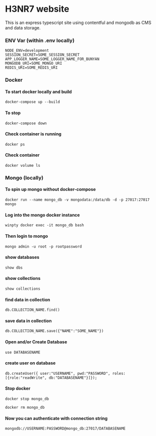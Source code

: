 # H3NR7 website
This is an express typescript site using contentful and mongodb as CMS and data storage.

### ENV Var (within .env locally)
```env
NODE_ENV=development
SESSION_SECRET=SOME_SESSION_SECRET
APP_LOGGER_NAME=SOME_LOGGER_NAME_FOR_BUNYAN
MONGODB_URI=SOME_MONGO_URI
REDIS_URI=SOME_REDIS_URI
```

### Docker
#### To start docker locally and build
```
docker-compose up --build
```

#### To stop
```
docker-compose down
```

#### Check container is running
```
docker ps
```

#### Check container
```
docker volume ls
```

### Mongo (locally)
#### To spin up mongo without docker-compose
```
docker run --name mongo_db -v mongodata:/data/db -d -p 27017:27017 mongo
```

#### Log into the mongo docker instance
```
winpty docker exec -it mongo_db bash
```

#### Then login to mongo
```
mongo admin -u root -p rootpassword
```

#### show databases
```
show dbs
```

#### show collections
```
show collections
```

#### find data in collection
```
db.COLLECTION_NAME.find()
```

#### save data in collection
```
db.COLLECTION_NAME.save({"NAME":"SOME_NAME"})
```


#### Open and/or Create Database
```mongo
use DATABASENAME
```

#### create user on database
```mongo
db.createUser({ user:"USERNAME", pwd:"PASSWORD", roles:[{role:"readWrite", db:"DATABASENAME"}]});
```

#### Stop docker
```
docker stop mongo_db
```
```
docker rm mongo_db
```

#### Now you can authenticate with connection string
```mongo
mongodb://USERNAME:PASSWORD@mongo_db:27017/DATABASENAME
```